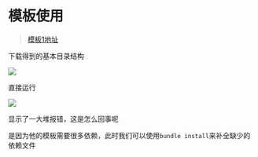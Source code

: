 # 模板使用

> [模板1地址](https://github.com/melangue/dactl)

下载得到的基本目录结构

![](https://wwt13-images-1305051431.cos.ap-beijing.myqcloud.com/img/20220315164448.png)

直接运行

![](https://wwt13-images-1305051431.cos.ap-beijing.myqcloud.com/img/20220315164707.png)

显示了一大堆报错，这是怎么回事呢

是因为他的模板需要很多依赖，此时我们可以使用`bundle install`来补全缺少的依赖文件